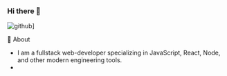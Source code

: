 ### Hi there 👋

![github](https://img.shields.io/badge/GitHub-000000?style=for-the-badge&logo=GitHub&logoColor=white)]

💬 About
- I am a fullstack web-developer specializing in JavaScript, React, Node, and other modern engineering tools. 
- 

<!--
**mattoattacko/mattoattacko** is a ✨ _special_ ✨ repository because its `README.md` (this file) appears on your GitHub profile.

Here are some ideas to get you started:

- 🔭 I’m currently working on ...
- 🌱 I’m currently learning ...
- 👯 I’m looking to collaborate on ...
- 🤔 I’m looking for help with ...
- 💬 Ask me about ...
- 📫 How to reach me: ...
- 😄 Pronouns: ...
- ⚡ Fun fact: ...
-->
